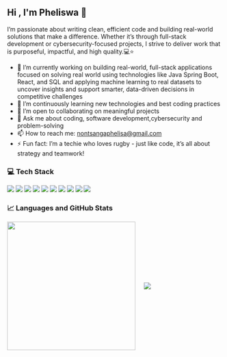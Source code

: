 ## Hi , I'm Pheliswa 👋

I’m passionate about writing clean, efficient code and building real-world solutions that make a difference. Whether it’s through full-stack development or cybersecurity-focused projects, I strive to deliver work that is purposeful, impactful, and high quality.💻⭐  

- 🔭 I’m currently working on building real-world, full-stack applications focused on solving real world using technologies like Java Spring Boot, React, and SQL and applying machine learning to real datasets to uncover insights and support smarter, data-driven decisions in competitive challenges
- 🌱 I’m continuously learning new technologies and best coding practices  
- 👯 I’m open to collaborating on meaningful projects  
- 💬 Ask me about coding, software development,cybersecurity and problem-solving  
- 📫 How to reach me: nontsangaphelisa@gmail.com 
- ⚡ Fun fact: I’m a techie who loves rugby - just like code, it’s all about strategy and teamwork!
  
### 💻 Tech Stack

<div>

<!-- Languages -->
<img src="https://img.shields.io/badge/Java-%23ED8B00.svg?style=flat&logo=java&logoColor=white" />
<img src="https://img.shields.io/badge/JavaScript-F7DF1E?style=flat&logo=javascript&logoColor=black" />
<img src="https://img.shields.io/badge/SQL-4479A1?style=flat&logo=postgresql&logoColor=white" />

<!-- Frameworks & Libraries -->
<img src="https://img.shields.io/badge/Spring Boot-6DB33F?style=flat&logo=spring-boot&logoColor=white" />
<img src="https://img.shields.io/badge/React-20232A?style=flat&logo=react&logoColor=61DAFB" />

<!-- Tools -->
<img src="https://img.shields.io/badge/PostgreSQL-336791?style=flat&logo=postgresql&logoColor=white" />
<img src="https://img.shields.io/badge/DBeaver-372923?style=flat&logo=data:image/png;base64,iVBORw0KGgoAAAANSUhEUgAAAA... (custom if you have it)" />
<img src="https://img.shields.io/badge/Git-F05032?style=flat&logo=git&logoColor=white" />
<img src="https://img.shields.io/badge/GitHub-181717?style=flat&logo=github&logoColor=white" />
<img src="https://img.shields.io/badge/VSCode-007ACC?style=flat&logo=visual-studio-code&logoColor=white" />

</div>

### 📈 Languages and GitHub Stats

<div style="display: flex; gap: 20px; align-items: center;">
  <img src="https://github-readme-stats.vercel.app/api/top-langs/?username=PearlN04&layout=pie&theme=vue&size_weight=0.5&count_weight=0.5" width="300" />
  <img src="https://github-readme-stats.vercel.app/api?username=PearlN04&show_icons=true&theme=vue&hide=issues&hide_border=true" />
</div>
